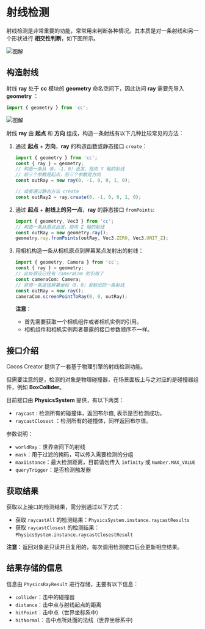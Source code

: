# 射线检测

射线检测是非常重要的功能，常常用来判断各种情况。其本质是对一条射线和另一个形状进行 **相交性判断**，如下图所示。

![图解](img/raycast.jpg)

## 构造射线

射线 __ray__ 处于 __cc__ 模块的 __geometry__ 命名空间下，因此访问 __ray__ 需要先导入 __geometry__ ：

```ts
import { geometry } from 'cc';
```

![图解](img/import-geometry.jpg)

射线 __ray__ 由 **起点** 和 **方向** 组成，构造一条射线有以下几种比较常见的方法：

1. 通过 __起点__ + __方向__，__ray__ 的构造函数或静态接口 `create`：

    ```ts
    import { geometry } from 'cc';
    const { ray } = geometry;
    // 构造一条从（0，-1，0）出发，指向 Y 轴的射线
    // 前三个参数是起点，后三个参数是方向
    const outRay = new ray(0, -1, 0, 0, 1, 0);

    // 或者通过静态方法 create
    const outRay2 = ray.create(0, -1, 0, 0, 1, 0);
    ```

2. 通过 __起点__ + __射线上的另一点__，__ray__ 的静态接口 `fromPoints`:

    ```ts
    import { geometry, Vec3 } from 'cc';
    // 构造一条从原点出发，指向 Z 轴的射线
    const outRay = new geometry.ray();
    geometry.ray.fromPoints(outRay, Vec3.ZERO, Vec3.UNIT_Z);
    ```

3. 用相机构造一条从相机原点到屏幕某点发射出的射线：

    ```ts
    import { geometry, Camera } from 'cc';
    const { ray } = geometry;
    // 此处假设已经有 cameraCom 的引用了
    const cameraCom: Camera;
    // 获得一条途径屏幕坐标（0，0）发射出的一条射线
    const outRay = new ray();
    cameraCom.screenPointToRay(0, 0, outRay);
    ```

    **注意**：
    - 首先需要获取一个相机组件或者相机实例的引用。
    - 相机组件和相机实例两者暴露的接口参数顺序不一样。

## 接口介绍

Cocos Creator 提供了一套基于物理引擎的射线检测功能。

但需要注意的是，检测的对象是物理碰撞器，在场景面板上与之对应的是碰撞器组件，例如 __BoxCollider__。

目前接口由 __PhysicsSystem__ 提供，有以下两类：

- `raycast` : 检测所有的碰撞体，返回布尔值, 表示是否检测成功。
- `raycastClosest` ：检测所有的碰撞体，同样返回布尔值。

参数说明：

- `worldRay`：世界空间下的射线
- `mask`：用于过滤的掩码，可以传入需要检测的分组
- `maxDistance`：最大检测距离，目前请勿传入 `Infinity` 或 `Number.MAX_VALUE`
- `queryTrigger`：是否检测触发器

## 获取结果

获取以上接口的检测结果，需分别通过以下方式：

- 获取 `raycastAll` 的检测结果：`PhysicsSystem.instance.raycastResults`
- 获取 `raycastClosest` 的检测结果：`PhysicsSystem.instance.raycastClosestResult`

**注意**：返回对象是只读并且复用的，每次调用检测接口后会更新相应结果。

## 结果存储的信息

信息由 `PhysicsRayResult` 进行存储，主要有以下信息：

- `collider`：击中的碰撞器
- `distance`：击中点与射线起点的距离
- `hitPoint`：击中点（世界坐标系中）
- `hitNormal`：击中点所处面的法线（世界坐标系中)
